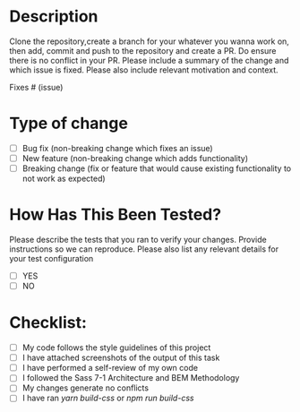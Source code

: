 # Description

Clone the repository,create a branch for your whatever you wanna work on, then add, commit and push to the repository and create a PR. Do ensure there is no conflict in your PR. Please include a summary of the change and which issue is fixed. Please also include relevant motivation and context.

Fixes # (issue)

# Type of change

- [ ] Bug fix (non-breaking change which fixes an issue)
- [ ] New feature (non-breaking change which adds functionality)
- [ ] Breaking change (fix or feature that would cause existing functionality to not work as expected)

# How Has This Been Tested?

Please describe the tests that you ran to verify your changes. Provide instructions so we can reproduce. Please also list any relevant details for your test configuration

- [ ] YES
- [ ] NO

# Checklist:

- [ ] My code follows the style guidelines of this project
- [ ] I have attached screenshots of the output of this task
- [ ] I have performed a self-review of my own code
- [ ] I followed the Sass 7-1 Architecture and BEM Methodology
- [ ] My changes generate no conflicts
- [ ] I have ran _yarn build-css_ or _npm run build-css_
